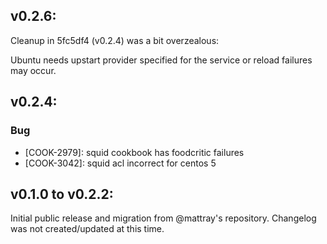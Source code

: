 ## v0.2.6:

Cleanup in 5fc5df4 (v0.2.4) was a bit overzealous:

Ubuntu needs upstart provider specified for the service or reload
failures may occur.

## v0.2.4:

### Bug

- [COOK-2979]: squid cookbook has foodcritic failures
- [COOK-3042]: squid acl incorrect for centos 5

## v0.1.0 to v0.2.2:

Initial public release and migration from @mattray's repository.
Changelog was not created/updated at this time.
